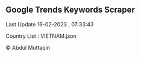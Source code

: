 

## Google Trends Keywords Scraper 
 
Last Update 16-02-2023 , 07:33:43

Country List :
VIETNAM.json



© Abdul Muttaqin 
